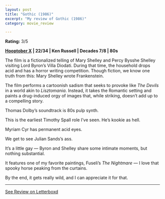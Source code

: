 ```yaml
---
layout: post
title: "Gothic (1986)"
excerpt: "My review of Gothic (1986)"
category: movie_review

---
```


**Rating:** 3/5

<b><a href="https://boxd.it/pmi12">Hooptober X</a> | 22/34 | Ken Russell | Decades 7/8 | 80s</b>

The film is a fictionalized telling of Mary Shelley and Percy Bysshe Shelley visiting Lord Byron’s Villa Diodati. During that time, the household drops acid and has a horror writing competition. Though fiction, we know one truth from this: Mary Shelley wrote Frankenstein.

The film performs a cartoonish sadism that seeks to provoke like <i>The Devils</i> in a world akin to <i>Lisztomania</i>. Instead, it takes the Romantic setting and paints a drug-induced orgy of images that, while striking, doesn’t add up to a compelling story.

Thomas Dolby’s soundtrack is 80s pulp synth.

This is the earliest Timothy Spall role I’ve seen. He’s kookie as hell.

Myriam Cyr has permanent acid eyes.

We get to see Julian Sands’s ass.

It’s a little gay — Byron and Shelley share some intimate moments, but nothing substantial.

It features one of my favorite paintings, Fuseli’s <i>The Nightmare</i> — I love that spooky horse peaking from the curtains.

By the end, it gets really wild, and I can appreciate it for that.

<hr>

[See Review on Letterboxd](https://boxd.it/51nz6D)
